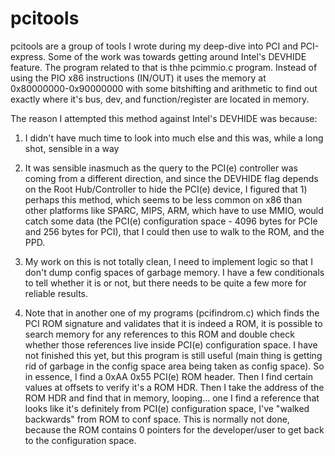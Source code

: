 # pcitools
pcitools are a group of tools I wrote during my deep-dive into PCI and PCI-express.
Some of the work was towards getting around Intel's DEVHIDE feature.  The program related to that is
thhe pcimmio.c program.  Instead of using the PIO x86 instructions (IN/OUT) it uses the memory at
0x80000000-0x90000000 with some bitshifting and arithmetic to find out exactly where it's bus, dev, and function/register
are located in memory.

The reason I attempted this method against Intel's DEVHIDE was because:

1) I didn't have much time to look into much else and this was, while a long shot, sensible in a way

2) It was sensible inasmuch as the query to the PCI(e) controller was coming from a different direction, and since the
DEVHIDE flag depends on the Root Hub/Controller to hide the PCI(e) device, I figured that 1) perhaps this method, which seems to be less common on x86 than other platforms like SPARC, MIPS, ARM, which have to use MMIO, would catch some data (the PCI(e) configuration space - 4096 bytes for PCIe and 256 bytes for PCI), that I could then use to walk to the ROM, and the PPD.

3) My work on this is not totally clean, I need to implement logic so that I don't dump config spaces of garbage memory.  I have a few conditionals to tell whether it is or not, but there needs to be quite a few more for reliable results.

4) Note that in another one of my programs (pcifindrom.c) which finds the PCI ROM signature and validates that it is indeed a ROM, it is possible to search memory for any references to this ROM and double check whether those references live inside PCI(e) configuration space.  I have not finished this yet, but this program is still useful (main thing is getting rid of garbage in the config space area being taken as config space).  So in essence, I find a 0xAA 0x55 PCI(e) ROM header.  Then I find certain values at offsets to verify it's a ROM HDR.  Then I take the address of the ROM HDR and find that in memory, looping... one I find a reference that looks like it's definitely from PCI(e) configuration space, I've "walked backwards" from ROM to conf space.  This is normally not done, because the ROM contains 0 pointers for the developer/user to get back to the configuration space.


